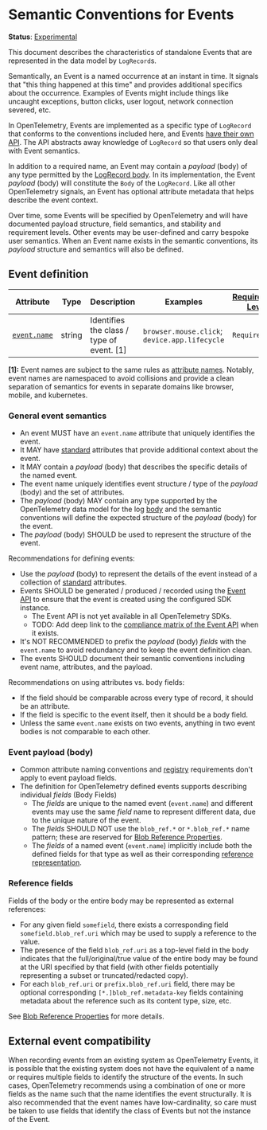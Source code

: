 <!--- Hugo front matter used to generate the website version of this page:
linkTitle: Events
aliases: [events-general]
--->

# Semantic Conventions for Events

**Status**: [Experimental][DocumentStatus]

This document describes the characteristics of standalone Events that are represented
in the data model by `LogRecord`s.

Semantically, an Event is a named occurrence at an instant in time. It signals that
"this thing happened at this time" and provides additional specifics about the occurrence.
Examples of Events might include things like uncaught exceptions, button clicks, user logout,
network connection severed, etc.

In OpenTelemetry, Events are implemented as a specific type of `LogRecord` that conforms to
the conventions included here, and Events
[have their own API](https://github.com/open-telemetry/opentelemetry-specification/blob/main/specification/logs/event-api.md).
The API abstracts away knowledge of `LogRecord` so that users only deal with Event
semantics.

In addition to a required name, an Event may contain a _payload_ (body) of any type permitted
by the [LogRecord body](https://github.com/open-telemetry/opentelemetry-specification/blob/main/specification/logs/data-model.md#field-body).
In its implementation, the Event _payload_ (body) will constitute the `Body` of the `LogRecord`.
Like all other OpenTelemetry signals, an Event has optional attribute metadata that helps describe
the event context.

Over time, some Events will be specified by OpenTelemetry and will have documented payload structure,
field semantics, and stability and requirement levels. Other events may be user-defined and carry
bespoke user semantics. When an Event name exists in the semantic conventions, its _payload_
structure and semantics will also be defined.

## Event definition

<!-- semconv event -->
<!-- NOTE: THIS TEXT IS AUTOGENERATED. DO NOT EDIT BY HAND. -->
<!-- see templates/registry/markdown/snippet.md.j2 -->
<!-- prettier-ignore-start -->
<!-- markdownlint-capture -->
<!-- markdownlint-disable -->

| Attribute  | Type | Description  | Examples  | [Requirement Level](https://opentelemetry.io/docs/specs/semconv/general/attribute-requirement-level/) | Stability |
|---|---|---|---|---|---|
| [`event.name`](/docs/attributes-registry/event.md) | string | Identifies the class / type of event. [1] | `browser.mouse.click`; `device.app.lifecycle` | `Required` | ![Experimental](https://img.shields.io/badge/-experimental-blue) |

**[1]:** Event names are subject to the same rules as [attribute names](/docs/general/attribute-naming.md). Notably, event names are namespaced to avoid collisions and provide a clean separation of semantics for events in separate domains like browser, mobile, and kubernetes.

<!-- markdownlint-restore -->
<!-- prettier-ignore-end -->
<!-- END AUTOGENERATED TEXT -->
<!-- endsemconv -->

### General event semantics

* An event MUST have an `event.name` attribute that uniquely identifies the event.
* It MAY have [standard](https://github.com/open-telemetry/opentelemetry-specification/tree/v1.37.0/specification/common#attribute)
  attributes that provide additional context about the event.
* It MAY contain a _payload_ (body) that describes the specific details of the
  named event.
* The event name uniquely identifies event structure / type of the _payload_ (body)
  and the set of attributes.
* The _payload_ (body) MAY contain any type supported by the OpenTelemetry data
  model for the log [body](https://github.com/open-telemetry/opentelemetry-specification/blob/main/specification/logs/data-model.md#field-body)
  and the semantic conventions will define the expected structure of the _payload_
  (body) for the event.
* The _payload_ (body) SHOULD be used to represent the structure of the event.

Recommendations for defining events:

* Use the _payload_ (body) to represent the details of the event instead of a
  collection of [standard](https://github.com/open-telemetry/opentelemetry-specification/tree/v1.37.0/specification/common#attribute)
  attributes.
* Events SHOULD be generated / produced / recorded using the
    [Event API](https://github.com/open-telemetry/opentelemetry-specification/blob/main/specification/logs/event-api.md)
    to ensure that the event is created using the configured SDK instance.
  * The Event API is not yet available in all OpenTelemetry SDKs.
  * TODO: Add deep link to the [compliance matrix of the Event API](https://github.com/open-telemetry/opentelemetry-specification/blob/main/spec-compliance-matrix.md)
    when it exists.
* It's NOT RECOMMENDED to prefix the _payload_ (body) _fields_ with the `event.name` to
  avoid redundancy and to keep the event definition clean.
* The events SHOULD document their semantic conventions including event name,
  attributes, and the payload.

Recommendations on using attributes vs. body fields:

* If the field should be comparable across every type of record, it should be an attribute.
* If the field is specific to the event itself, then it should be a body field.
* Unless the same `event.name` exists on two events, anything in two event bodies is not comparable to each other.

### Event payload (body)

* Common attribute naming conventions and [registry](../attributes-registry/README.md)
  requirements don't apply to event payload fields.
* The definition for OpenTelemetry defined events supports describing
  individual _fields_ (Body Fields)
  * The _fields_ are unique to the named event (`event.name`) and different events
    may use the same _field_ name to represent different data, due to the unique
    nature of the event.
  * The _fields_ SHOULD NOT use the `blob_ref.*` or `*.blob_ref.*` name pattern;
    these are reserved for [Blob Reference Properties](./blob-reference-properties.md).
  * The _fields_ of a named event (`event.name`) implicitly include both the
    defined fields for that type as well as their corresponding [reference representation](./blob-reference-properties.md).

### Reference fields

Fields of the body or the entire body may be represented as external references:

  * For any given field `somefield`, there exists a corresponding field
   `somefield.blob_ref.uri` which may be used to supply a reference to the value.
  * The presence of the field `blob_ref.uri` as a top-level field in the body
    indicates that the full/original/true value of the entire body may be
    found at the URI specified by that field (with other fields potentially
    representing a subset or truncated/redacted copy).
  * For each `blob_ref.uri` or `prefix.blob_ref.uri` field, there may be
    optional corresponding `[*.]blob_ref.metadata-key` fields containing
    metadata about the reference such as its content type, size, etc.

See [Blob Reference Properties](./blob-reference-properties.md) for more details.

## External event compatibility

When recording events from an existing system as OpenTelemetry Events, it is
possible that the existing system does not have the equivalent of a name or
requires multiple fields to identify the structure of the events. In such cases,
OpenTelemetry recommends using a combination of one or more fields as the name
such that the name identifies the event structurally. It is also recommended that
the event names have low-cardinality, so care must be taken to use fields
that identify the class of Events but not the instance of the Event.

[DocumentStatus]: https://opentelemetry.io/docs/specs/otel/document-status
